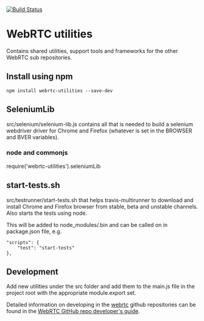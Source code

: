 [![Build Status](https://travis-ci.org/webrtc/utilities.svg?branch=master)](https://travis-ci.org/webrtc/utilities)
# WebRTC utilities #
Contains shared utilities, support tools and frameworks for the other WebRTC sub repositories.

## Install using npm ##
```
npm install webrtc-utilities --save-dev
```

## SeleniumLib ##
src/selenium/selenium-lib.js contains all that is needed to build a selenium webdriver driver for Chrome and Firefox (whatever is set in the BROWSER and BVER variables).

### node and commonjs ###
require('webrtc-utilities').seleniumLib

## start-tests.sh ##
src/testrunner/start-tests.sh that helps travis-multirunner to download and install Chrome and Firefox browser from stable, beta and unstable channels. Also starts the tests using node.

This will be added to node_modules/.bin and can be called on in package.json file, e.g.
```
"scripts": {
    "test": "start-tests"
},
```

## Development ##
Add new utilities under the src folder and add them to the main.js file in the project root with the appropriate module.export set.

Detailed information on developing in the [webrtc](https://github.com/webrtc) github repositories can be found in the [WebRTC GitHub repo developer's guide](https://docs.google.com/document/d/1tn1t6LW2ffzGuYTK3366w1fhTkkzsSvHsBnOHoDfRzY/edit?pli=1#heading=h.e3366rrgmkdk).
